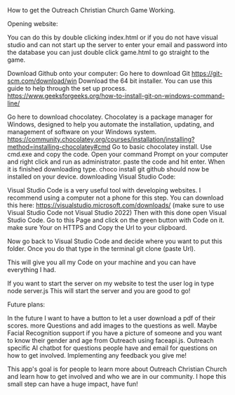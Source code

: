 How to get the Outreach Christian Church Game Working.

Opening website:

You can do this by double clicking index.html or if you do not have visual studio and can not start up the server to enter your email and password into the database you can just double click game.html to go straight to the game.

Download Github onto your computer:
Go here to download Git https://git-scm.com/download/win
Download the 64 bit installer.
You can use this guide to help through the set up process.
https://www.geeksforgeeks.org/how-to-install-git-on-windows-command-line/

Go here to download chocolatey. Chocolatey is a package manager for Windows, designed to help you automate the installation, updating, and management of software on your Windows system. 
https://community.chocolatey.org/courses/installation/installing?method=installing-chocolatey#cmd
Go to basic chocolatey install.
Use cmd.exe and copy the code.
Open your command Prompt on your computer and right click and run as administrator.
paste the code and hit enter.
When it is finished downloading type.
choco install git
github should now be installed on your device.
downloading Visual Studio Code:

Visual Studio Code is a very useful tool with developing websites. I recommend using a computer not a phone for this step. You can download this here: 
https://visualstudio.microsoft.com/downloads/
(make sure to use Visual Studio Code not Visual Studio 2022)
Then with this done open Visual Studio Code. 
Go to this Page and click on the green button with Code on it. make sure Your on HTTPS and Copy the Url to your clipboard. 

Now go back to Visual Studio Code and decide where you want to put this folder. Once you do that type in the terminal
git clone (paste Url).

This will give you all my Code on your machine and you can have everything I had. 

If you want to start the server on my website to test the user log in type
node server.js
This will start the server and you are good to go!

Future plans:

In the future I want to have a button to let a user download a pdf of their scores.
more Questions and add images to the questions as well.
Maybe Facial Recognition support if you have a picture of someone and you want to know their gender and age from Outreach using faceapi.js.
Outreach specific AI chatbot for questions people have and email for questions on how to get involved.
Implementing any feedback you give me!

This app's goal is for people to learn more about Outreach Christian Church and learn how to get involved and who we are in our community. I hope this small step can have a huge impact, have fun!





